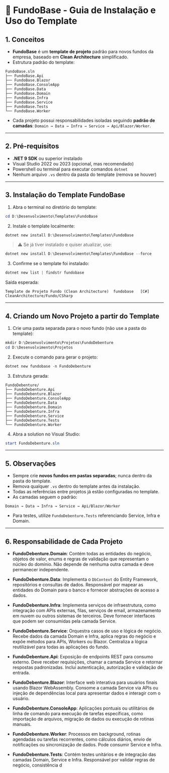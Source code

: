 # 📝 FundoBase - Guia de Instalação e Uso do Template

## 1. Conceitos

* **FundoBase** é um **template de projeto** padrão para novos fundos da empresa, baseado em **Clean Architecture** simplificado.
* Estrutura padrão do template:

```
FundoBase.sln
├── FundoBase.Api
├── FundoBase.Blazor
├── FundoBase.ConsoleApp
├── FundoBase.Data
├── FundoBase.Domain
├── FundoBase.Infra
├── FundoBase.Service
├── FundoBase.Tests
└── FundoBase.Worker
```

* Cada projeto possui responsabilidades isoladas seguindo **padrão de camadas**: `Domain → Data → Infra → Service → Api/Blazor/Worker`.

---

## 2. Pré-requisitos

* **.NET 9 SDK** ou superior instalado
* Visual Studio 2022 ou 2023 (opcional, mas recomendado)
* Powershell ou terminal para executar comandos `dotnet`
* Nenhum arquivo `.vs` dentro da pasta do template (remova se houver)

---

## 3. Instalação do Template FundoBase

1. Abra o terminal no diretório do template:

```powershell
cd D:\Desenvolvimento\Templates\FundoBase
```

2. Instale o template localmente:

```powershell
dotnet new install D:\Desenvolvimento\Templates\FundoBase
```

> ⚠️ Se já tiver instalado e quiser atualizar, use:

```powershell
dotnet new install D:\Desenvolvimento\Templates\FundoBase --force
```

3. Confirme se o template foi instalado:

```powershell
dotnet new list | findstr fundobase
```

Saída esperada:

```
Template de Projeto Fundo (Clean Architecture)  fundobase   [C#]    CleanArchitecture/Fundo/CSharp
```

---

## 4. Criando um Novo Projeto a partir do Template

1. Crie uma pasta separada para o novo fundo (não use a pasta do template):

```powershell
mkdir D:\Desenvolvimento\Projetos\FundoDebenture
cd D:\Desenvolvimento\Projetos
```

2. Execute o comando para gerar o projeto:

```powershell
dotnet new fundobase -n FundoDebenture
```

3. Estrutura gerada:

```
FundoDebenture/
├── FundoDebenture.Api
├── FundoDebenture.Blazor
├── FundoDebenture.ConsoleApp
├── FundoDebenture.Data
├── FundoDebenture.Domain
├── FundoDebenture.Infra
├── FundoDebenture.Service
├── FundoDebenture.Tests
└── FundoDebenture.Worker
```

4. Abra a solution no Visual Studio:

```powershell
start FundoDebenture.sln
```

---

## 5. Observações

* Sempre crie **novos fundos em pastas separadas**; nunca dentro da pasta do template.
* Remova qualquer `.vs` dentro do template antes da instalação.
* Todas as referências entre projetos já estão configuradas no template.
* As camadas seguem o padrão:

```
Domain → Data → Infra → Service → Api/Blazor/Worker
```

* Para testes, utilize `FundoDebenture.Tests` referenciando Service, Infra e Domain.

---

## 6. Responsabilidade de Cada Projeto

* **FundoDebenture.Domain**: Contém todas as entidades do negócio, objetos de valor, enums e regras de validação que representam o núcleo do domínio. Não depende de nenhuma outra camada e deve permanecer independente.

* **FundoDebenture.Data**: Implementa o `DbContext` do Entity Framework, repositórios e consultas de dados. Responsável por mapear as entidades do Domain para o banco e fornecer abstrações de acesso a dados.

* **FundoDebenture.Infra**: Implementa serviços de infraestrutura, como integração com APIs externas, filas, serviços de email, armazenamento em nuvem ou outros sistemas de terceiros. Deve fornecer interfaces que podem ser consumidas pela camada Service.

* **FundoDebenture.Service**: Orquestra casos de uso e lógica de negócio. Recebe dados da camada Domain e Infra, aplica regras do negócio e expõe métodos para APIs, Workers ou Blazor. Centraliza a lógica reutilizável para todas as aplicações do fundo.

* **FundoDebenture.Api**: Exposição de endpoints REST para consumo externo. Deve receber requisições, chamar a camada Service e retornar respostas padronizadas. Inclui autenticação, autorização e validação de entrada.

* **FundoDebenture.Blazor**: Interface web interativa para usuários finais usando Blazor WebAssembly. Consome a camada Service via APIs ou injeção de dependências local para apresentar dados e interagir com o usuário.

* **FundoDebenture.ConsoleApp**: Aplicações pontuais ou utilitários de linha de comando para execução de tarefas específicas, como importação de arquivos, migração de dados ou execução de rotinas manuais.

* **FundoDebenture.Worker**: Processos em background, rotinas agendadas ou tarefas recorrentes, como cálculos diários, envio de notificações ou sincronização de dados. Pode consumir Service e Infra.

* **FundoDebenture.Tests**: Contém testes unitários e de integração das camadas Domain, Service e Infra. Responsável por validar regras de negócio, consistência d
